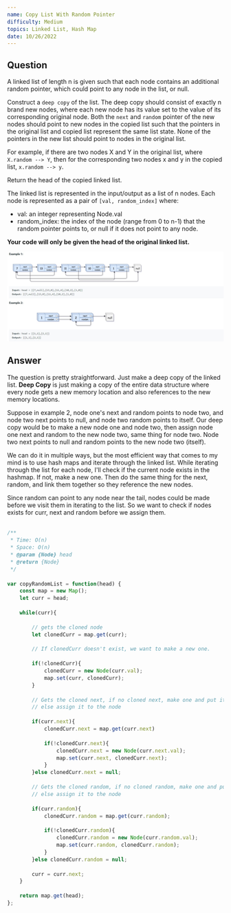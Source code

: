 ```yaml
---
name: Copy List With Random Pointer
difficulty: Medium
topics: Linked List, Hash Map
date: 10/26/2022
---
```


## Question

A linked list of length n is given such that each node contains an additional random pointer, which could point to any node in the list, or null.

Construct a `deep copy` of the list. The deep copy should consist of exactly n brand new nodes, where each new node has its value set to the value
of its corresponding original node. Both the `next` and `random` pointer of the new nodes should point to new nodes in the copied list such that the pointers
in the original list and copied list represent the same list state. None of the pointers in the new list should point to nodes in the original list.

For example, if there are two nodes X and Y in the original list, where `X.random --> Y`, then for the corresponding two nodes x and y in the copied list, `x.random --> y`.

Return the head of the copied linked list.

The linked list is represented in the input/output as a list of n nodes. Each node is represented as a pair of `[val, random_index]` where:

- val: an integer representing Node.val
- random_index: the index of the node (range from 0 to n-1) that the random pointer points to, or null if it does not point to any node.

**Your code will only be given the head of the original linked list.**

![example img](https://raw.githubusercontent.com/satvik-1203/daily-leetcoding/main/images/138.jpg)

## Answer

The question is pretty straightforward. Just make a deep copy of the linked list. **Deep Copy** is just making a copy of the entire data structure where every node gets a new memory location and also references to the new memory locations.

Suppose in example 2, node one's next and random points to node two, and node two next points to null, and node two random points to itself.
Our deep copy would be to make a new node one and node two, then assign node one next and random to the new node two, same thing for node two.
Node two next points to null and random points to the new node two (itself).

We can do it in multiple ways, but the most efficient way that comes to my mind is to use hash maps and iterate through the linked list.
While iterating through the list for each node, I'll check if the current node exists in the hashmap.
If not, make a new one. Then do the same thing for the next, random, and link them together so they reference the new nodes.

Since random can point to any node near the tail, nodes could be made before we visit them in iterating to the list. So we want to check if nodes exists for curr, next and random before we assign them.

```js:solution.js showLineNumbers

/**
 * Time: O(n)
 * Space: O(n)
 * @param {Node} head
 * @return {Node}
 */

var copyRandomList = function(head) {
    const map = new Map();
    let curr = head;

    while(curr){

        // gets the cloned node
        let clonedCurr = map.get(curr);

        // If clonedCurr doesn't exist, we want to make a new one.

        if(!clonedCurr){
            clonedCurr = new Node(curr.val);
            map.set(curr, clonedCurr);
        }

        // Gets the cloned next, if no cloned next, make one and put it in the map
        // else assign it to the node

        if(curr.next){
            clonedCurr.next = map.get(curr.next)

            if(!clonedCurr.next){
                clonedCurr.next = new Node(curr.next.val);
                map.set(curr.next, clonedCurr.next);
            }
        }else clonedCurr.next = null;

        // Gets the cloned random, if no cloned random, make one and put it in the map
        // else assign it to the node

        if(curr.random){
            clonedCurr.random = map.get(curr.random);

            if(!clonedCurr.random){
                clonedCurr.random = new Node(curr.random.val);
                map.set(curr.random, clonedCurr.random);
            }
        }else clonedCurr.random = null;

        curr = curr.next;
    }

    return map.get(head);
};

```
